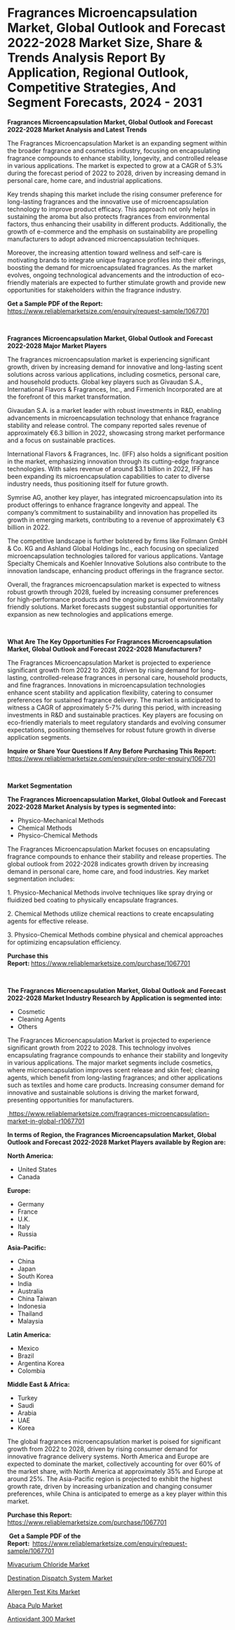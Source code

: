 <p><h1>Fragrances Microencapsulation Market, Global Outlook and Forecast 2022-2028 Market Size, Share & Trends Analysis Report By Application, Regional Outlook, Competitive Strategies, And Segment Forecasts, 2024 - 2031</h1></p><p><strong>Fragrances Microencapsulation Market, Global Outlook and Forecast 2022-2028 Market Analysis and Latest Trends</strong></p>
<p><p>The Fragrances Microencapsulation Market is an expanding segment within the broader fragrance and cosmetics industry, focusing on encapsulating fragrance compounds to enhance stability, longevity, and controlled release in various applications. The market is expected to grow at a CAGR of 5.3% during the forecast period of 2022 to 2028, driven by increasing demand in personal care, home care, and industrial applications.</p><p>Key trends shaping this market include the rising consumer preference for long-lasting fragrances and the innovative use of microencapsulation technology to improve product efficacy. This approach not only helps in sustaining the aroma but also protects fragrances from environmental factors, thus enhancing their usability in different products. Additionally, the growth of e-commerce and the emphasis on sustainability are propelling manufacturers to adopt advanced microencapsulation techniques.</p><p>Moreover, the increasing attention toward wellness and self-care is motivating brands to integrate unique fragrance profiles into their offerings, boosting the demand for microencapsulated fragrances. As the market evolves, ongoing technological advancements and the introduction of eco-friendly materials are expected to further stimulate growth and provide new opportunities for stakeholders within the fragrance industry.</p></p>
<p><strong>Get a Sample PDF of the Report:&nbsp;</strong> <a href="https://www.reliablemarketsize.com/enquiry/request-sample/1067701?utm_campaign=1801&utm_medium=2&utm_source=Github&utm_content=ia&utm_term=29102024&utm_id=fragrances-microencapsulation-market-global-outlook-and-forecast-2022-2028">https://www.reliablemarketsize.com/enquiry/request-sample/1067701</a></p>
<p>&nbsp;</p>
<p><strong>Fragrances Microencapsulation Market, Global Outlook and Forecast 2022-2028 Major Market Players</strong></p>
<p><p>The fragrances microencapsulation market is experiencing significant growth, driven by increasing demand for innovative and long-lasting scent solutions across various applications, including cosmetics, personal care, and household products. Global key players such as Givaudan S.A., International Flavors & Fragrances, Inc., and Firmenich Incorporated are at the forefront of this market transformation.</p><p>Givaudan S.A. is a market leader with robust investments in R&D, enabling advancements in microencapsulation technology that enhance fragrance stability and release control. The company reported sales revenue of approximately €6.3 billion in 2022, showcasing strong market performance and a focus on sustainable practices.</p><p>International Flavors & Fragrances, Inc. (IFF) also holds a significant position in the market, emphasizing innovation through its cutting-edge fragrance technologies. With sales revenue of around $3.1 billion in 2022, IFF has been expanding its microencapsulation capabilities to cater to diverse industry needs, thus positioning itself for future growth.</p><p>Symrise AG, another key player, has integrated microencapsulation into its product offerings to enhance fragrance longevity and appeal. The company’s commitment to sustainability and innovation has propelled its growth in emerging markets, contributing to a revenue of approximately €3 billion in 2022.</p><p>The competitive landscape is further bolstered by firms like Follmann GmbH & Co. KG and Ashland Global Holdings Inc., each focusing on specialized microencapsulation technologies tailored for various applications. Vantage Specialty Chemicals and Koehler Innovative Solutions also contribute to the innovation landscape, enhancing product offerings in the fragrance sector.</p><p>Overall, the fragrances microencapsulation market is expected to witness robust growth through 2028, fueled by increasing consumer preferences for high-performance products and the ongoing pursuit of environmentally friendly solutions. Market forecasts suggest substantial opportunities for expansion as new technologies and applications emerge.</p></p>
<p>&nbsp;</p>
<p><strong>What Are The Key Opportunities For Fragrances Microencapsulation Market, Global Outlook and Forecast 2022-2028 Manufacturers?</strong></p>
<p><p>The Fragrances Microencapsulation Market is projected to experience significant growth from 2022 to 2028, driven by rising demand for long-lasting, controlled-release fragrances in personal care, household products, and fine fragrances. Innovations in microencapsulation technologies enhance scent stability and application flexibility, catering to consumer preferences for sustained fragrance delivery. The market is anticipated to witness a CAGR of approximately 5-7% during this period, with increasing investments in R&D and sustainable practices. Key players are focusing on eco-friendly materials to meet regulatory standards and evolving consumer expectations, positioning themselves for robust future growth in diverse application segments.</p></p>
<p><strong>Inquire or Share Your Questions If Any Before Purchasing This Report:</strong> <a href="https://www.reliablemarketsize.com/enquiry/pre-order-enquiry/1067701?utm_campaign=1801&utm_medium=2&utm_source=Github&utm_content=ia&utm_term=29102024&utm_id=fragrances-microencapsulation-market-global-outlook-and-forecast-2022-2028">https://www.reliablemarketsize.com/enquiry/pre-order-enquiry/1067701</a></p>
<p>&nbsp;</p>
<p><strong>Market Segmentation</strong></p>
<p><strong>The Fragrances Microencapsulation Market, Global Outlook and Forecast 2022-2028 Market Analysis by types is segmented into:</strong></p>
<p><ul><li>Physico-Mechanical Methods</li><li>Chemical Methods</li><li>Physico-Chemical Methods</li></ul></p>
<p><p>The Fragrances Microencapsulation Market focuses on encapsulating fragrance compounds to enhance their stability and release properties. The global outlook from 2022-2028 indicates growth driven by increasing demand in personal care, home care, and food industries. Key market segmentation includes: </p><p>1. Physico-Mechanical Methods involve techniques like spray drying or fluidized bed coating to physically encapsulate fragrances.</p><p>2. Chemical Methods utilize chemical reactions to create encapsulating agents for effective release.</p><p>3. Physico-Chemical Methods combine physical and chemical approaches for optimizing encapsulation efficiency.</p></p>
<p><strong>Purchase this Report:&nbsp;</strong><a href="https://www.reliablemarketsize.com/purchase/1067701?utm_campaign=1801&utm_medium=2&utm_source=Github&utm_content=ia&utm_term=29102024&utm_id=fragrances-microencapsulation-market-global-outlook-and-forecast-2022-2028">https://www.reliablemarketsize.com/purchase/1067701</a></p>
<p>&nbsp;</p>
<p><strong>The Fragrances Microencapsulation Market, Global Outlook and Forecast 2022-2028 Market Industry Research by Application is segmented into:</strong></p>
<p><ul><li>Cosmetic</li><li>Cleaning Agents</li><li>Others</li></ul></p>
<p><p>The Fragrances Microencapsulation Market is projected to experience significant growth from 2022 to 2028. This technology involves encapsulating fragrance compounds to enhance their stability and longevity in various applications. The major market segments include cosmetics, where microencapsulation improves scent release and skin feel; cleaning agents, which benefit from long-lasting fragrances; and other applications such as textiles and home care products. Increasing consumer demand for innovative and sustainable solutions is driving the market forward, presenting opportunities for manufacturers.</p></p>
<p><a href="https://www.reliablemarketsize.com/fragrances-microencapsulation-market-in-global-r1067701?utm_campaign=1801&utm_medium=2&utm_source=Github&utm_content=ia&utm_term=29102024&utm_id=fragrances-microencapsulation-market-global-outlook-and-forecast-2022-2028">&nbsp;https://www.reliablemarketsize.com/fragrances-microencapsulation-market-in-global-r1067701</a></p>
<p><strong>In terms of Region, the Fragrances Microencapsulation Market, Global Outlook and Forecast 2022-2028 Market Players available by Region are:</strong></p>
<p>
    <p> <strong> North America: </strong>
        <ul>
            <li>United States</li>
            <li>Canada</li>
        </ul>
        </p> 
    <p> <strong> Europe: </strong>
        <ul>
            <li>Germany</li>
            <li>France</li>
            <li>U.K.</li>
            <li>Italy</li>
            <li>Russia</li>
        </ul>
        </p> 
    <p> <strong> Asia-Pacific: </strong>
        <ul>
            <li>China</li>
            <li>Japan</li>
            <li>South Korea</li>
            <li>India</li>
            <li>Australia</li>
            <li>China Taiwan</li>
            <li>Indonesia</li>
            <li>Thailand</li>
            <li>Malaysia</li>
        </ul>
        </p> 
    <p> <strong> Latin America: </strong>
        <ul>
            <li>Mexico</li>
            <li>Brazil</li>
            <li>Argentina Korea</li>
            <li>Colombia</li>
        </ul>
        </p> 
    <p> <strong> Middle East & Africa: </strong>
        <ul>
            <li>Turkey</li>
            <li>Saudi</li>
            <li>Arabia</li>
            <li>UAE</li>
            <li>Korea</li>
        </ul>
    </p>
    </p>
<p><p>The global fragrances microencapsulation market is poised for significant growth from 2022 to 2028, driven by rising consumer demand for innovative fragrance delivery systems. North America and Europe are expected to dominate the market, collectively accounting for over 60% of the market share, with North America at approximately 35% and Europe at around 25%. The Asia-Pacific region is projected to exhibit the highest growth rate, driven by increasing urbanization and changing consumer preferences, while China is anticipated to emerge as a key player within this market.</p></p>
<p><strong>Purchase this Report: </strong><a href="https://www.reliablemarketsize.com/purchase/1067701?utm_campaign=1801&utm_medium=2&utm_source=Github&utm_content=ia&utm_term=29102024&utm_id=fragrances-microencapsulation-market-global-outlook-and-forecast-2022-2028">https://www.reliablemarketsize.com/purchase/1067701</a></p>
<p>&nbsp;<strong>Get a Sample PDF of the Report:&nbsp;&nbsp;</strong><a href="https://www.reliablemarketsize.com/enquiry/request-sample/1067701?utm_campaign=1801&utm_medium=2&utm_source=Github&utm_content=ia&utm_term=29102024&utm_id=fragrances-microencapsulation-market-global-outlook-and-forecast-2022-2028">https://www.reliablemarketsize.com/enquiry/request-sample/1067701</a></p>
<p><strong></strong></p>
<p><p><a href="https://www.linkedin.com/pulse/pulse-mivacurium-chloride-rhythms-change-market-resonance-2024-2031-ooc0c?utm_campaign=1801&utm_medium=2&utm_source=Github&utm_content=ia&utm_term=29102024&utm_id=fragrances-microencapsulation-market-global-outlook-and-forecast-2022-2028">Mivacurium Chloride Market</a></p><p><a href="https://www.linkedin.com/pulse/trends-global-destination-dispatch-system-market-forecast-bsadc?utm_campaign=1801&utm_medium=2&utm_source=Github&utm_content=ia&utm_term=29102024&utm_id=fragrances-microencapsulation-market-global-outlook-and-forecast-2022-2028">Destination Dispatch System Market</a></p><p><a href="https://www.linkedin.com/pulse/allergen-test-kits-momentum-charting-99-cagr-path-2024-2031-96hpe?utm_campaign=1801&utm_medium=2&utm_source=Github&utm_content=ia&utm_term=29102024&utm_id=fragrances-microencapsulation-market-global-outlook-and-forecast-2022-2028">Allergen Test Kits Market</a></p><p><a href="https://www.linkedin.com/pulse/abaca-pulp-market-regional-outlook-competition-2024-2031-data-pedia-oaltc?utm_campaign=1801&utm_medium=2&utm_source=Github&utm_content=ia&utm_term=29102024&utm_id=fragrances-microencapsulation-market-global-outlook-and-forecast-2022-2028">Abaca Pulp Market</a></p><p><a href="https://www.linkedin.com/pulse/antioxidant-300-market-drivers-challenges-forecast-2024-2031-hgcvc?utm_campaign=1801&utm_medium=2&utm_source=Github&utm_content=ia&utm_term=29102024&utm_id=fragrances-microencapsulation-market-global-outlook-and-forecast-2022-2028">Antioxidant 300 Market</a></p></p>